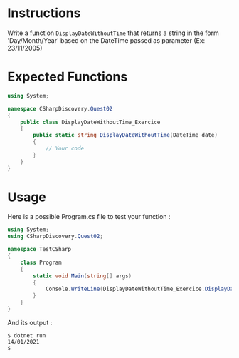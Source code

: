 # Instructions

Write a function `DisplayDateWithoutTime` that returns a string in the form 'Day/Month/Year' based on the DateTime passed as parameter (Ex: 23/11/2005)

# Expected Functions

```C#
using System;

namespace CSharpDiscovery.Quest02
{
    public class DisplayDateWithoutTime_Exercice
    {
        public static string DisplayDateWithoutTime(DateTime date)
        {
            // Your code
        }
    }
}
```

# Usage

Here is a possible Program.cs file to test your function :

```C#
using System;
using CSharpDiscovery.Quest02;

namespace TestCSharp
{
    class Program
    {
        static void Main(string[] args)
        {
            Console.WriteLine(DisplayDateWithoutTime_Exercice.DisplayDateWithoutTime(new DateTime(2021, 1, 14)));
        }
    }
}
```

And its output :

```
$ dotnet run
14/01/2021
$
```
